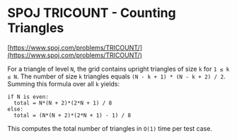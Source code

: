 # SPOJ TRICOUNT - Counting Triangles

[https://www.spoj.com/problems/TRICOUNT/](https://www.spoj.com/problems/TRICOUNT/)

For a triangle of level `N`, the grid contains upright triangles of size `k` for `1 ≤ k ≤ N`.
The number of size `k` triangles equals `(N - k + 1) * (N - k + 2) / 2`.
Summing this formula over all `k` yields:

```
if N is even:
  total = N*(N + 2)*(2*N + 1) / 8
else:
  total = (N*(N + 2)*(2*N + 1) - 1) / 8
```

This computes the total number of triangles in `O(1)` time per test case.
